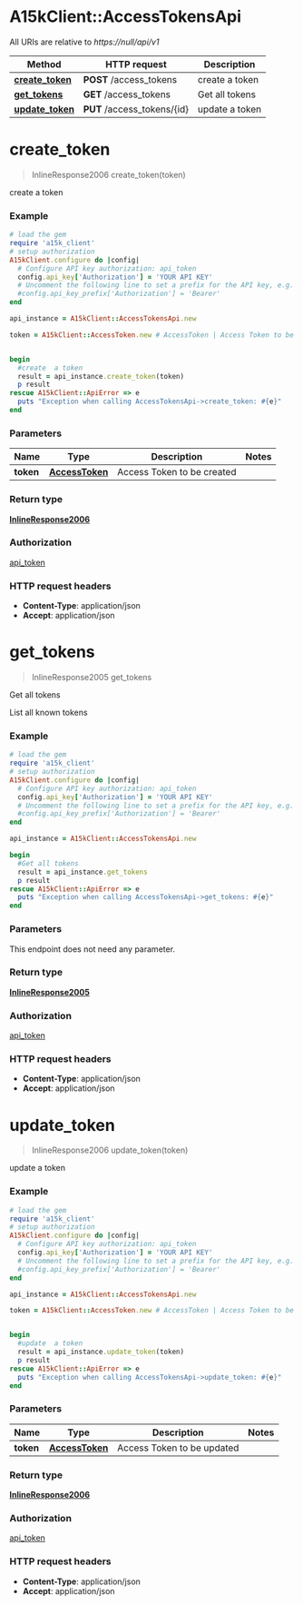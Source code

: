 # A15kClient::AccessTokensApi

All URIs are relative to *https://null/api/v1*

Method | HTTP request | Description
------------- | ------------- | -------------
[**create_token**](AccessTokensApi.md#create_token) | **POST** /access_tokens | create  a token
[**get_tokens**](AccessTokensApi.md#get_tokens) | **GET** /access_tokens | Get all tokens
[**update_token**](AccessTokensApi.md#update_token) | **PUT** /access_tokens/{id} | update  a token


# **create_token**
> InlineResponse2006 create_token(token)

create  a token

### Example
```ruby
# load the gem
require 'a15k_client'
# setup authorization
A15kClient.configure do |config|
  # Configure API key authorization: api_token
  config.api_key['Authorization'] = 'YOUR API KEY'
  # Uncomment the following line to set a prefix for the API key, e.g. 'Bearer' (defaults to nil)
  #config.api_key_prefix['Authorization'] = 'Bearer'
end

api_instance = A15kClient::AccessTokensApi.new

token = A15kClient::AccessToken.new # AccessToken | Access Token to be created


begin
  #create  a token
  result = api_instance.create_token(token)
  p result
rescue A15kClient::ApiError => e
  puts "Exception when calling AccessTokensApi->create_token: #{e}"
end
```

### Parameters

Name | Type | Description  | Notes
------------- | ------------- | ------------- | -------------
 **token** | [**AccessToken**](AccessToken.md)| Access Token to be created | 

### Return type

[**InlineResponse2006**](InlineResponse2006.md)

### Authorization

[api_token](../README.md#api_token)

### HTTP request headers

 - **Content-Type**: application/json
 - **Accept**: application/json



# **get_tokens**
> InlineResponse2005 get_tokens

Get all tokens

List all known tokens

### Example
```ruby
# load the gem
require 'a15k_client'
# setup authorization
A15kClient.configure do |config|
  # Configure API key authorization: api_token
  config.api_key['Authorization'] = 'YOUR API KEY'
  # Uncomment the following line to set a prefix for the API key, e.g. 'Bearer' (defaults to nil)
  #config.api_key_prefix['Authorization'] = 'Bearer'
end

api_instance = A15kClient::AccessTokensApi.new

begin
  #Get all tokens
  result = api_instance.get_tokens
  p result
rescue A15kClient::ApiError => e
  puts "Exception when calling AccessTokensApi->get_tokens: #{e}"
end
```

### Parameters
This endpoint does not need any parameter.

### Return type

[**InlineResponse2005**](InlineResponse2005.md)

### Authorization

[api_token](../README.md#api_token)

### HTTP request headers

 - **Content-Type**: application/json
 - **Accept**: application/json



# **update_token**
> InlineResponse2006 update_token(token)

update  a token

### Example
```ruby
# load the gem
require 'a15k_client'
# setup authorization
A15kClient.configure do |config|
  # Configure API key authorization: api_token
  config.api_key['Authorization'] = 'YOUR API KEY'
  # Uncomment the following line to set a prefix for the API key, e.g. 'Bearer' (defaults to nil)
  #config.api_key_prefix['Authorization'] = 'Bearer'
end

api_instance = A15kClient::AccessTokensApi.new

token = A15kClient::AccessToken.new # AccessToken | Access Token to be updated


begin
  #update  a token
  result = api_instance.update_token(token)
  p result
rescue A15kClient::ApiError => e
  puts "Exception when calling AccessTokensApi->update_token: #{e}"
end
```

### Parameters

Name | Type | Description  | Notes
------------- | ------------- | ------------- | -------------
 **token** | [**AccessToken**](AccessToken.md)| Access Token to be updated | 

### Return type

[**InlineResponse2006**](InlineResponse2006.md)

### Authorization

[api_token](../README.md#api_token)

### HTTP request headers

 - **Content-Type**: application/json
 - **Accept**: application/json



